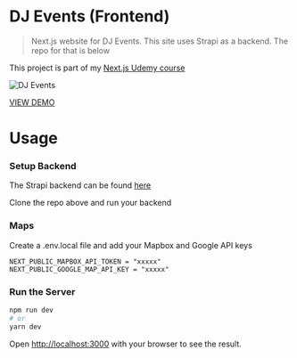 # DJ Events (Frontend)

> Next.js website for DJ Events. This site uses Strapi as a backend. The repo for that is below

This project is part of my [Next.js Udemy course](https://www.udemy.com/course/nextjs-dev-to-deployment)

![DJ Events](/public/images/screen.png 'DJ Events')

[VIEW DEMO](https://djeventsfrontend.vercel.app)

# Usage

### Setup Backend

The Strapi backend can be found [here](https://github.com/bradtraversy/dj-events-backend)

Clone the repo above and run your backend

### Maps

Create a .env.local file and add your Mapbox and Google API keys

```
NEXT_PUBLIC_MAPBOX_API_TOKEN = "xxxxx"
NEXT_PUBLIC_GOOGLE_MAP_API_KEY = "xxxxx"
```

### Run the Server

```bash
npm run dev
# or
yarn dev
```

Open [http://localhost:3000](http://localhost:3000) with your browser to see the result.
